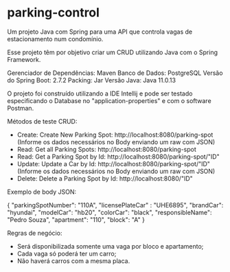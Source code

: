 # parking-control
Um projeto Java com Spring para uma API que controla vagas de estacionamento num condomínio.

Esse projeto têm por objetivo criar um CRUD utilizando Java com o Spring Framework.

Gerenciador de Dependências: Maven
Banco de Dados: PostgreSQL
Versão do Spring Boot: 2.7.2
Packing: Jar
Versão Java: Java 11.0.13

O projeto foi construído utilizando a IDE Intellij e pode ser testado especificando o Database no "application-properties" e com o software Postman.

Métodos de teste CRUD:

- Create: Create New Parking Spot: http://localhost:8080/parking-spot (Informe os dados necessários no Body enviando um raw com JSON)
- Read: Get all Parking Spots: http://localhost:8080/parking-spot
- Read: Get a Parking Spot by Id: http://localhost:8080/parking-spot/"ID" 
- Update: Update a Car by Id: http://localhost:8080/parking-spot/"ID" (Informe os dados necessários no Body enviando um raw com JSON)
- Delete: Delete a Parking Spot by Id: http://localhost:8080/"ID"

Exemplo de body JSON:

{
   "parkingSpotNumber": "110A",
   "licensePlateCar" : "UHE6895",
   "brandCar": "hyundai",
   "modelCar": "hb20",
   "colorCar": "black",
   "responsibleName": "Pedro Souza",
   "apartment": "110",
   "block": "A"
}

Regras de negócio:

- Será disponibilizada somente uma vaga por bloco e apartamento;
- Cada vaga só poderá ter um carro;
- Não haverá carros com a mesma placa.
